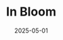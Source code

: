 ---
title: "In Bloom"
tags: "card"
date: "2025-05-01"

cardItem:
    title: In Bloom
    role: AI/Combat/UI programming  
    summaryOne: Third game project at FutureGames, a first person horror survival game in a post-apocalyptic world where nature has taken over.
    summaryTwo: 
    url: 
    urlText:   
    imageUrl: 
    startDate: "2025/05"
    endDate: "2025/6"
    peopleAmount: 18
    timeWorked: 7 weeks
    engine: Unreal 5 

---